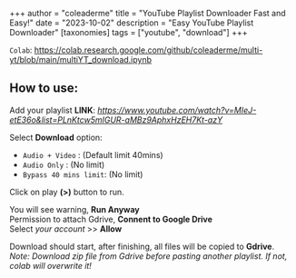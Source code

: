 +++
author = "coleaderme"
title = "YouTube Playlist Downloader Fast and Easy!"
date = "2023-10-02"
description = "Easy YouTube Playlist Downloader"
[taxonomies]
tags = ["youtube", "download"]
+++

`Colab`: <https://colab.research.google.com/github/coleaderme/multi-yt/blob/main/multiYT_download.ipynb>

## How to use:  
Add your playlist **LINK**: *https://www.youtube.com/watch?v=MIeJ-etE36o&list=PLnKtcw5mIGUR-aMBz9AphxHzEH7Kt-azY*  

Select **Download** option:  
- `Audio + Video`       : (Default limit 40mins)  
- `Audio Only`          : (No limit)  
- `Bypass 40 mins limit`: (No limit)  

Click on play **(>)** button to run.  

You will see warning, **Run Anyway**  
Permission to attach Gdrive, **Connent to Google Drive**  
Select *your account* >> **Allow**  

Download should start, after finishing, all files will be copied to **Gdrive**.  
*Note: Download zip file from Gdrive before pasting another playlist. If not, colab will overwrite it!*  